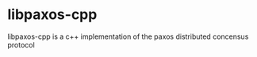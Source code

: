 libpaxos-cpp
============

libpaxos-cpp is a c++ implementation of the paxos distributed concensus protocol